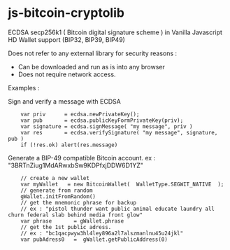 # js-bitcoin-cryptolib

ECDSA secp256k1 ( Bitcoin digital signature scheme ) in Vanilla Javascript 
HD Wallet support (BIP32, BIP39, BIP49)

Does not refer to any external library for security reasons :

* Can be downloaded and run as is into any browser
* Does not require network access.

Examples :

Sign and verify a message with ECDSA
```
    var priv      = ecdsa.newPrivateKey();
    var pub       = ecdsa.publicKeyFormPrivateKey(priv);
    var signature = ecdsa.signMessage( "my message", priv )
    var res       = ecdsa.verifySignature( "my message", signature, pub )
    if (!res.ok) alert(res.message)
```

Generate a BIP-49 compatible Bitcoin account.  ex : "3BRTnZiug1MdARwxbSw9KDPfxjDDW6D1YZ"
```
    // create a new wallet 
    var myWallet   = new BitcoinWallet(  WalletType.SEGWIT_NATIVE  );
    // generate from random 
    gWallet.initFromRandom()
    // get the mnemonic phrase for backup
    // ex : "pistol thunder want public animal educate laundry all churn federal slab behind media front glow"
    var phrase       = gWallet.phrase
    // get the 1st public adress. 
    // ex : "bc1qacpwyw3hl4ley896a2l7alszmanlnu45u24jkl"
    var pubAdress0   =  gWallet.getPublicAddress(0)

```
